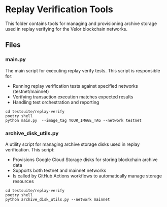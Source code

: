 # Replay Verification Tools

This folder contains tools for managing and provisioning archive storage used in replay verifying for the Velor blockchain networks.

## Files

### main.py

The main script for executing replay verify tests. This script is responsible for:

- Running replay verification tests against specified networks (testnet/mainnet)
- Verifying transaction execution matches expected results
- Handling test orchestration and reporting
``` test with cli
cd testsuite/replay-verify
poetry shell
python main.py  --image_tag YOUR_IMAGE_TAG --network testnet 
```

### archive_disk_utils.py

A utility script for managing archive storage disks used in replay verification. This script:

- Provisions Google Cloud Storage disks for storing blockchain archive data
- Supports both testnet and mainnet networks
- Is called by GitHub Actions workflows to automatically manage storage resources
```test with cli
cd testsuite/replay-verify
poetry shell
python archive_disk_utils.py --network mainnet
```


